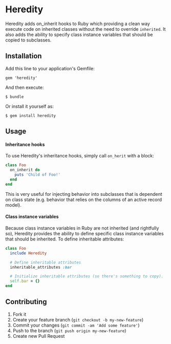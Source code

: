 # Heredity

Heredity adds on_inherit hooks to Ruby which providing a clean way execute code on inherited classes without the need to override `inherited`. It also adds the ability to specify class instance variables that should be copied to subclasses.

## Installation

Add this line to your application's Gemfile:

    gem 'heredity'

And then execute:

    $ bundle

Or install it yourself as:

    $ gem install heredity

## Usage

#### Inheritance hooks

To use Heredity's inheritance hooks, simply call `on_herit` with a block:

```Ruby
class Foo
  on_inherit do
    puts 'Child of Foo!'
  end
end
```

This is very useful for injecting behavior into subclasses that is dependent on class state (e.g. behavior that relies on the columns of an active record model).

#### Class instance variables

Because class instance variables in Ruby are not inherited (and rightfully so), Heredity provides the ability to define specific class instance variables that should be inherited. To define inheritable attributes:

```Ruby
class Foo
  include Heredity

  # Define inheritable attributes
  inheritable_attributes :bar

  # Initialize inheritable attributes (so there's something to copy).
  self.bar = {}
end
```

## Contributing

1. Fork it
2. Create your feature branch (`git checkout -b my-new-feature`)
3. Commit your changes (`git commit -am 'Add some feature'`)
4. Push to the branch (`git push origin my-new-feature`)
5. Create new Pull Request
